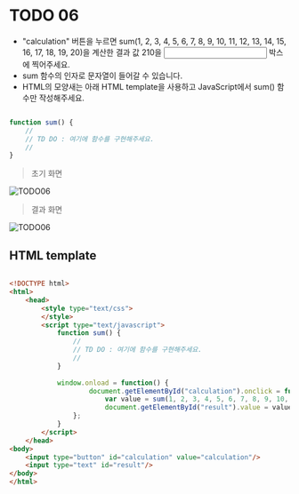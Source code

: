 ﻿TODO 06
========

* "calculation" 버튼을 누르면 sum(1, 2, 3, 4, 5, 6, 7, 8, 9, 10, 11, 12, 13, 14, 15, 16, 17, 18, 19, 20)을 계산한 결과 값 210을 <input> 박스에 찍어주세요.
* sum 함수의 인자로 문자열이 들어갈 수 있습니다.
* HTML의 모양새는 아래 HTML template을 사용하고 JavaScript에서 sum() 함수만 작성해주세요.

```javascript

function sum() {
	//
	// TD DO : 여기에 함수를 구현해주세요.
	//				
}

```
			
> 초기 화면

![TODO06](https://github.com/ByungChangYoo/clipsoft/blob/master/javascript/04/todo/images/todo_06.png)


> 결과 화면

![TODO06](https://github.com/ByungChangYoo/clipsoft/blob/master/javascript/04/todo/images/todo_06_result.png)

## HTML template

```html

<!DOCTYPE html> 
<html>
	<head>
		<style type="text/css">
		</style>
		<script type="text/javascript">
			function sum() {
				//
				// TD DO : 여기에 함수를 구현해주세요.
				//	
			}
			
			window.onload = function() {
					document.getElementById("calculation").onclick = function() {
						var value = sum(1, 2, 3, 4, 5, 6, 7, 8, 9, 10, 11, 12, 13, 14, 15, 16, 17, 18, 19, 20);
						document.getElementById("result").value = value;
				};
			}			
		</script>
	</head>
<body>               
	<input type="button" id="calculation" value="calculation"/> 
	<input type="text" id="result"/>      	
</body>
</html>

```
